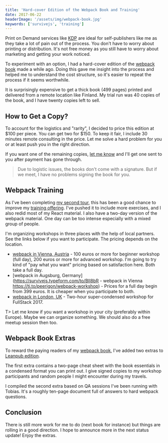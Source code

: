 ```yaml
---
title: 'Hard-cover Edition of the Webpack Book and Training'
date: 2017-06-22
headerImage: '/assets/img/webpack-book.jpg'
keywords: ['survivejs', 'training']
---
```


Print on Demand services like [KDP](https://kdp.amazon.com/) are ideal for self-publishers like me as they take a lot of pain out of the process. You don't have to worry about printing or distribution. It's not free money as you still have to worry about marketing and getting your work noticed.

To experiment with an option, I had a hard-cover edition of the [webpack book](/webpack/) made a while ago. Doing this gave me insight into the process and helped me to understand the cost structure, so it's easier to repeat the process if it seems worthwhile.

It is surprisingly expensive to get a thick book (499 pages) printed and delivered from a remote location like Finland. My trial run was 40 copies of the book, and I have twenty copies left to sell.

## How to Get a Copy?

To account for the logistics and "rarity", I decided to price this edition at $100 per piece. You can get two for $150. To keep it fair, I include 30 minutes remote consulting in the price. Let me solve a hard problem for you or at least push you in the right direction.

If you want one of the remaining copies, [let me know](https://survivejs.typeform.com/to/LUQK0T) and I'll get one sent to you after payment has gone through.

> Due to logistic issues, the books don't come with a signature. But if we meet, I have no problems signing the book for you.

## Webpack Training

As I've been completing [my second tour](/blog/euro-summer-tour-2017/), this has been a good chance to improve my [training offering](/training/). I've pushed it to include more exercises, and I also redid most of my React material. I also have a two-day version of the webpack material. One day can be too intense especially with a mixed group of people.

I'm organizing workshops in three places with the help of local partners. See the links below if you want to participate. The pricing depends on the location.

* [webpack in Vienna, Austria](https://survivejs.typeform.com/to/BlI8bR) - 100 euros or more for beginner workshop (full day), 200 euros or more for advanced workshop. I'm going to try kind of "pay what you want" pricing based on satisfaction here. Both take a full day.
* [webpack in Augsburg, Germany](https://survivejs.typeform.com/to/BlI8bR - webpack in Vienna
https://ti.to/peerigon/webpack-workshop) - Prices for a full day begin from 399 euros. It is cheaper when you participate to both.
* [webpack in London, UK](https://skillsmatter.com/conferences/8264-fullstack-2017-the-conference-on-javascript-node-and-internet-of-things#program) - Two-hour super-condensed workshop for FullStack 2017.

T> Let me know if you want a workshop in your city (preferably within Europe). Maybe we can organize something. We should also do a free meetup session then too.

## Webpack Book Extras

To reward the paying readers of my [webpack book](/webpack/), I've added two extras to [Leanpub edition](https://leanpub.com/survivejs-webpack).

The first extra contains a two-page cheat sheet with the book essentials in a condensed format you can print out. I give signed copies to my workshop participants and random people I might encounter during my travels.

I compiled the second extra based on QA sessions I've been running with Tobias. It's a roughly ten-page document full of answers to hard webpack questions.

## Conclusion

There is still more work for me to do (next book for instance) but things are rolling in a good direction. I hope to announce more in the next status update! Enjoy the extras.

